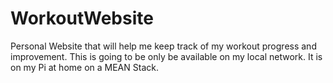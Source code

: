 # WorkoutWebsite
Personal Website that will help me keep track of my workout progress and improvement.
This is going to be only be available on my local network.
It is on my Pi at home on a MEAN Stack.
